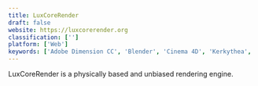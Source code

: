 ```yaml
---
title: LuxCoreRender
draft: false 
website: https://luxcorerender.org
classification: ['']
platform: ['Web']
keywords: ['Adobe Dimension CC', 'Blender', 'Cinema 4D', 'Kerkythea', 'Keyshot', 'LuxRender', 'Maya', 'Octane Render', 'POV-Ray', 'Radeon ProRender', 'RenderMan', 'appleseed']
---
```

LuxCoreRender is a physically based and unbiased rendering engine.